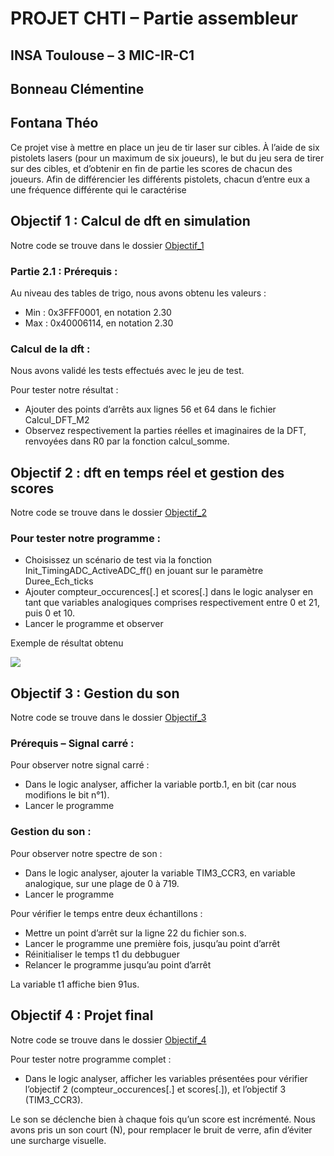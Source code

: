 # PROJET CHTI – Partie assembleur
## INSA Toulouse – 3 MIC-IR-C1
## Bonneau Clémentine
## Fontana Théo

Ce projet vise à mettre en place un jeu de tir laser sur cibles. À l’aide de six pistolets lasers (pour un maximum de six joueurs), le but du jeu sera de tirer sur des cibles, et d’obtenir en fin de partie les scores de chacun des joueurs. Afin de différencier les différents pistolets, chacun d’entre eux a une fréquence différente qui le caractérise

## Objectif 1 : Calcul de dft en simulation

Notre code se trouve dans le dossier [Objectif_1](https://github.com/TheoFontana/BE-CHTI_3MIC_BONNEAU_FONTANA/Objetif_1)
### Partie 2.1 : Prérequis :
Au niveau des tables de trigo, nous avons obtenu les valeurs :
-	Min : 0x3FFF0001, en notation 2.30
-	Max : 0x40006114, en notation 2.30

### Calcul de la dft :

Nous avons validé les tests effectués avec le jeu de test.

Pour tester notre résultat :
*	Ajouter des points d’arrêts aux lignes 56 et 64 dans le fichier Calcul_DFT_M2
*	Observez respectivement la parties réelles et imaginaires de la DFT, renvoyées dans R0 par la fonction calcul_somme.

## Objectif 2 : dft en temps réel et gestion des scores

Notre code se trouve dans le dossier [Objectif_2](https://github.com/TheoFontana/BE-CHTI_3MIC_BONNEAU_FONTANA/Objetif_2)
### Pour tester notre programme :
* Choisissez un scénario de test via la fonction Init_TimingADC_ActiveADC_ff() en jouant sur le paramètre Duree_Ech_ticks
* Ajouter compteur_occurences[.] et scores[.] dans le logic analyser en tant que variables analogiques comprises respectivement entre 0 et 21, puis 0 et 10.
* Lancer le programme et observer

Exemple de résultat obtenu

![](https://github.com/TheoFontana/BE-CHTI_3MIC_BONNEAU_FONTANA/screenshots/Objectif_2.pnj)
## Objectif 3 : Gestion du son
Notre code se trouve dans le dossier [Objectif_3](https://github.com/TheoFontana/BE-CHTI_3MIC_BONNEAU_FONTANA/Objetif_3)
### Prérequis – Signal carré :
Pour observer notre signal carré :

* Dans le logic analyser, afficher la variable portb.1, en bit (car nous modifions le bit n°1).
* Lancer le programme

[](https://github.com/TheoFontana/BE-CHTI_3MIC_BONNEAU_FONTANA/screenshots/Objectif_3.1.pnj)
### Gestion du son :

Pour observer notre spectre de son :
* Dans le logic analyser, ajouter la variable TIM3_CCR3, en variable analogique, sur une plage de 0 à 719. 
* Lancer le programme

[](https://github.com/TheoFontana/BE-CHTI_3MIC_BONNEAU_FONTANA/screenshots/Objectif_3.2.pnj)
Pour vérifier le temps entre deux échantillons : 

* Mettre un point d’arrêt sur la ligne 22 du fichier son.s.
* Lancer le programme une première fois, jusqu’au point d’arrêt
* Réinitialiser le temps t1 du debbuguer
* Relancer le programme jusqu’au point d’arrêt

La variable t1 affiche bien 91us.

## Objectif 4 : Projet final

Notre code se trouve dans le dossier [Objectif_4](https://github.com/TheoFontana/BE-CHTI_3MIC_BONNEAU_FONTANA/Objetif_4)

Pour tester notre programme complet : 
* Dans le logic analyser, afficher les variables présentées pour vérifier l’objectif 2 (compteur_occurences[.] et scores[.]), et l’objectif 3 (TIM3_CCR3). 

[](https://github.com/TheoFontana/BE-CHTI_3MIC_BONNEAU_FONTANA/screenshots/Objectif_4.pnj)

Le son se déclenche bien à chaque fois qu’un score est incrémenté. Nous avons pris un son court (N), pour remplacer le bruit de verre, afin d’éviter une surcharge visuelle.
